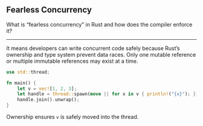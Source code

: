 ## Fearless Concurrency

What is “fearless concurrency” in Rust and how does the compiler enforce it?

---

It means developers can write concurrent code safely because
Rust’s ownership and type system prevent data races.
Only one mutable reference or multiple immutable references may exist at a time.

```rust
use std::thread;

fn main() {
    let v = vec![1, 2, 3];
    let handle = thread::spawn(move || for x in v { println!("{x}"); });
    handle.join().unwrap();
}
```

Ownership ensures `v` is safely moved into the thread.

